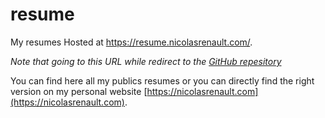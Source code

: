 # resume
My resumes
Hosted at https://resume.nicolasrenault.com/.

*Note that going to this URL while redirect to the [GitHub repesitory](https://github.com/NicolasRenault)*


You can find here all my publics resumes or you can directly find the right version on my personal website [https://nicolasrenault.com](https://nicolasrenault.com).
